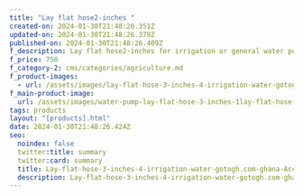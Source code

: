 ```yaml
---
title: "Lay flat hose2-inches "
created-on: 2024-01-30T21:48:26.351Z
updated-on: 2024-01-30T21:48:26.379Z
published-on: 2024-01-30T21:48:26.409Z
f_description: Lay flat hose2-inches for irrigation or general water pumping.
f_price: 750
f_category-2: cms/categories/agriculture.md
f_product-images:
  - url: /assets/images/lay-flat-hose-3-inches-4-irrigation-water-gotogh.com-ghana-accra-6-ghana-accra-pump-4-inches-.jpg
f_main-product-image:
  url: /assets/images/water-pump-lay-flat-hose-3-inches-1lay-flat-hose-3-inches-4-irrigation-water-gotogh.com-ghana-accra-3-ghana-accra-pump-4-inches-.png
tags: products
layout: "[products].html"
date: 2024-01-30T21:48:26.424Z
seo:
  noindex: false
  twitter:title: summary
  twitter:card: summary
  title: Lay-flat-hose-3-inches-4-irrigation-water-gotogh.com-ghana-Accra-3-Ghana-accra-pump-4-inches-
  description: Lay-flat-hose-3-inches-4-irrigation-water-gotogh.com-ghana-Accra-3-Ghana-accra-pump-4-inches-
---
```

